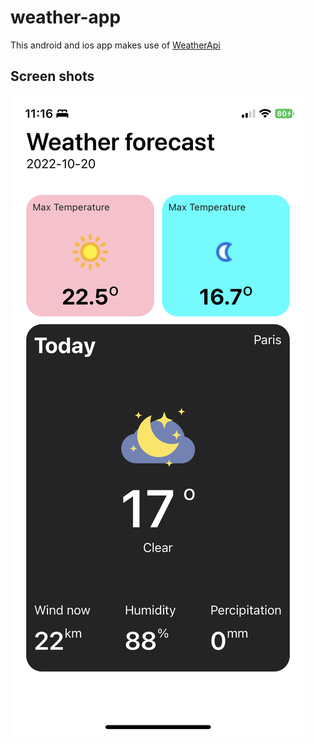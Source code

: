 # weather-app
This android and ios app makes use of [WeatherApi](https://www.weatherapi.com/docs/)

## Screen shots

![Screenshot 1](https://github.com/Quami-source/weather-app/blob/main/shots/Image.jpeg)
